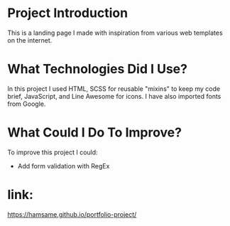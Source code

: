 # Project Introduction
This is a landing page I made with inspiration from various web templates on the internet.


# What Technologies Did I Use?
In this project I used HTML, SCSS for reusable "mixins" to keep my code brief, JavaScript, and Line Awesome for icons. I have also imported fonts from Google.


# What Could I Do To Improve?
To improve this project I could:
- Add form validation with RegEx


 # link:
 https://hamsame.github.io/portfolio-project/
